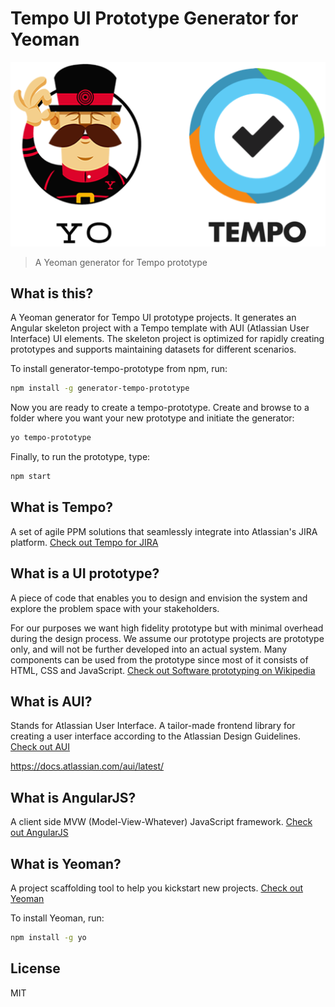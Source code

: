 # Tempo UI Prototype Generator for Yeoman

![Tempo Yeoman Logo](https://raw.githubusercontent.com/arnthorsnaer/generator-tempo-prototype/master/yo_tempo.png)

> A Yeoman generator for Tempo prototype

## What is this?

A Yeoman generator for Tempo UI prototype projects. It generates an Angular skeleton project with a Tempo template with AUI (Atlassian User Interface) UI elements. The skeleton project is optimized for rapidly creating prototypes and supports maintaining datasets for different scenarios. 

To install generator-tempo-prototype from npm, run:

```bash
npm install -g generator-tempo-prototype
```

Now you are ready to create a tempo-prototype. Create and browse to a folder where you want your new prototype and initiate the generator:

```bash
yo tempo-prototype
```

Finally, to run the prototype, type:

```bash
npm start
```

## What is Tempo?

A set of agile PPM solutions that seamlessly integrate into Atlassian's JIRA platform. [Check out Tempo for JIRA](http://www.tempoplugin.com)



## What is a UI prototype?

A piece of code that enables you to design and envision the system and explore the problem space with your stakeholders.

For our purposes we want high fidelity prototype but with minimal overhead during the design process. We assume our prototype projects are prototype only, and will not be further developed into an actual system. Many components can be used from the prototype since most of it consists of HTML, CSS and JavaScript. [Check out Software prototyping on Wikipedia](http://en.wikipedia.org/wiki/Software_prototyping)

## What is AUI?

Stands for Atlassian User Interface. A tailor-made frontend library for creating a user interface according to the Atlassian Design Guidelines. [Check out AUI](http://angularjs.org/)

https://docs.atlassian.com/aui/latest/

## What is AngularJS?

A client side MVW (Model-View-Whatever) JavaScript framework. [Check out AngularJS](http://angularjs.org/)
 

## What is Yeoman?

A project scaffolding tool to help you kickstart new projects. [Check out Yeoman](http://yeoman.io)

To install Yeoman, run:

```bash
npm install -g yo
```

## License

MIT
